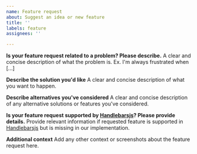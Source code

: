 ```yaml
---
name: Feature request
about: Suggest an idea or new feature
title: ''
labels: feature
assignees: ''

---
```


**Is your feature request related to a problem? Please describe.**
A clear and concise description of what the problem is. Ex. I'm always frustrated when [...]

**Describe the solution you'd like**
A clear and concise description of what you want to happen.

**Describe alternatives you've considered**
A clear and concise description of any alternative solutions or features you've considered.

**Is your feature request supported by [Handlebarsjs](https://handlebarsjs.com/)? Please provide details.**
Provide relevant information if requested feature is supported in [Handlebarsjs](https://handlebarsjs.com/) but is missing in our implementation.

**Additional context**
Add any other context or screenshots about the feature request here.
